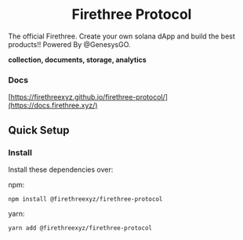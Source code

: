 <div align="center">
  <h1>Firethree Protocol</h1>
</div>

The official Firethree. Create your own solana dApp and build the best products!! Powered By @GenesysGO.

**collection, documents, storage, analytics**

### Docs
[https://firethreexyz.github.io/firethree-protocol/](https://docs.firethree.xyz/)

## Quick Setup

### Install

Install these dependencies over:

npm:

```shell
npm install @firethreexyz/firethree-protocol
```

yarn:

```shell
yarn add @firethreexyz/firethree-protocol
```
